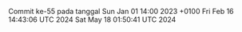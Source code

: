 Commit ke-55 pada tanggal Sun Jan 01 14:00 2023 +0100
Fri Feb 16 14:43:06 UTC 2024
Sat May 18 01:50:41 UTC 2024
